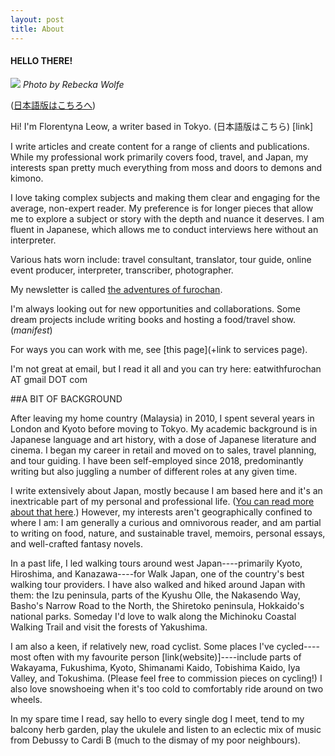 ```yaml
---
layout: post
title: About
---
```


#### HELLO THERE! 

![](https://piccolo-portfolios.github.io/florentyna-leow/assets/images/flory-leow.jpg)
_Photo by Rebecka Wolfe_

([日本語版はこちろへ](about-jp.html))

Hi! I'm Florentyna Leow, a writer based in Tokyo. (日本語版はこちら) [link]

I write articles and create content for a range of clients and publications. While my professional work primarily covers food, travel, and Japan, my interests span pretty much everything from moss and doors to demons and kimono.

I love taking complex subjects and making them clear and engaging for the average, non-expert reader. My preference is for longer pieces that allow me to explore a subject or story with the depth and nuance it deserves. I am fluent in Japanese, which allows me to conduct interviews here without an interpreter.

Various hats worn include: travel consultant, translator, tour guide, online event producer, interpreter, transcriber, photographer.

My newsletter is called [the adventures of furochan](http://furochan.substack.com). 

I'm always looking out for new opportunities and collaborations. Some dream projects include writing books and hosting a food/travel show. (_*manifest*_)

For ways you can work with me, see [this page](+link to services page). 

I'm not great at email, but I read it all and you can try here: eatwithfurochan AT gmail DOT com

##A BIT OF BACKGROUND

After leaving my home country (Malaysia) in 2010, I spent several years in London and Kyoto before moving to Tokyo. My academic background is in Japanese language and art history, with a dose of Japanese literature and cinema. I began my career in retail and moved on to sales, travel planning, and tour guiding. I have been self-employed since 2018, predominantly writing but also juggling a number of different roles at any given time.

I write extensively about Japan, mostly because I am based here and it's an inextricable part of my personal and professional life. ([You can read more about that here](https://withoutapath.com/flory-leow/).) However, my interests aren't geographically confined to where I am: I am generally a curious and omnivorous reader, and am partial to writing on food, nature, and sustainable travel, memoirs, personal essays, and well-crafted fantasy novels.

In a past life, I led walking tours around west Japan----primarily Kyoto, Hiroshima, and Kanazawa----for Walk Japan, one of the country's best walking tour providers. I have also walked and hiked around Japan with them: the Izu peninsula, parts of the Kyushu Olle, the Nakasendo Way, Basho's Narrow Road to the North, the Shiretoko peninsula, Hokkaido's national parks. Someday I'd love to walk along the Michinoku Coastal Walking Trail and visit the forests of Yakushima.

I am also a keen, if relatively new, road cyclist. Some places I've cycled----most often with my favourite person [link(website)]----include parts of Wakayama, Fukushima, Kyoto, Shimanami Kaido, Tobishima Kaido, Iya Valley, and Tokushima. (Please feel free to commission pieces on cycling!) I also love snowshoeing when it's too cold to comfortably ride around on two wheels.

In my spare time I read, say hello to every single dog I meet, tend to my balcony herb garden, play the ukulele and listen to an eclectic mix of music from Debussy to Cardi B (much to the dismay of my poor neighbours).

